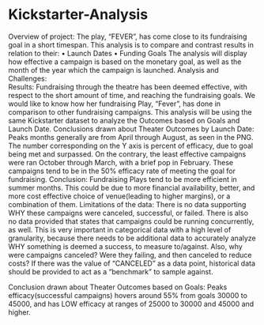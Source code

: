 # Kickstarter-Analysis

Overview of project:
	The play, “FEVER”, has come close to its fundraising goal in a short timespan.  This analysis is to compare and contrast results in relation to their:
•	Launch Dates
•	Funding Goals
The analysis will display how effective a campaign is based on the monetary goal, as well as the month of the year which the campaign is launched. 
Analysis and Challenges:  
Results:
Fundraising through the theatre has been deemed effective, with respect to the short amount of time, and reaching the fundraising goals.  We would like to know how her fundraising Play, “Fever”, has done in comparison to other fundraising campaigns.  This analysis will be using the same Kickstarter dataset to analyze the Outcomes based on Goals and Launch Date.
Conclusions drawn about Theater Outcomes by Launch Date:
Peaks months generally are from April through August, as seen in the PNG.  The number corresponding on the Y axis is percent of efficacy, due to goal being met and surpassed.
On the contrary, the least effective campaigns were ran October through March, with a brief pop in February.  These campaigns tend to be in the 50% efficacy rate of meeting the goal for fundraising.
Conclusion:  Fundraising Plays tend to be more efficient in summer months.  This could be due to more financial availability, better, and more cost effective choice of venue(leading to higher margins), or a combination of them. 
Limitations of the data:  There is no data supporting WHY these campaigns were canceled, successful, or failed.  There is also no data provided that states that campaigns could be running concurrently, as well.  This is very important in categorical data with a high level of granularity, because there needs to be additional data to accurately analyze WHY something is deemed a success, to measure to/against.  Also, why were campaigns canceled?  Were they failing, and then canceled to reduce costs?  If there was the value of “CANCELED” as a data point, historical data should be provided to act as a “benchmark” to sample against.
 
Conclusion drawn about Theater Outcomes based on Goals:
	Peaks efficacy(successful campaigns) hovers around 55% from goals 30000 to 45000, and has LOW efficacy at ranges of 25000 to 30000 and 45000 and higher.
 

